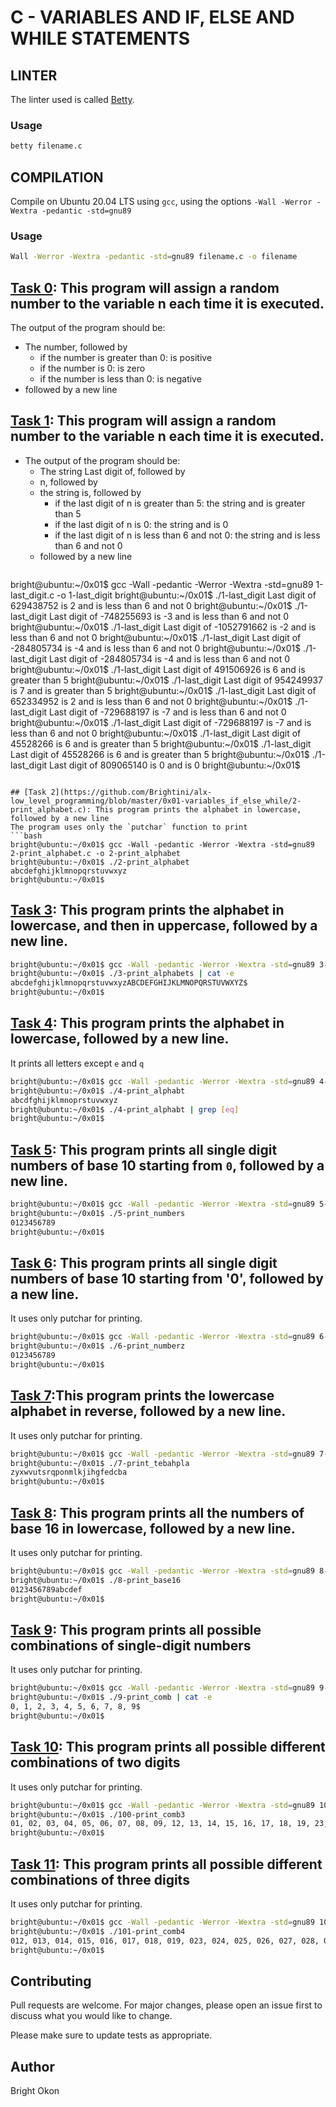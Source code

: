 # C - VARIABLES AND IF, ELSE AND WHILE STATEMENTS

## LINTER

The linter used is called [Betty](https://github.com/holbertonschool/Betty).

### Usage
```bash
betty filename.c
```


## COMPILATION
Compile on Ubuntu 20.04 LTS using ```gcc```, using the options ```-Wall -Werror -Wextra -pedantic -std=gnu89```
### Usage
```bash
Wall -Werror -Wextra -pedantic -std=gnu89 filename.c -o filename
```

## [Task 0](https://github.com/Brightini/alx-low_level_programming/blob/master/0x01-variables_if_else_while/0-positive_or_negative.c): This program will assign a random number to the variable n each time it is executed.
The output of the program should be:
- The number, followed by
  - if the number is greater than 0: is positive
  - if the number is 0: is zero
  - if the number is less than 0: is negative
- followed by a new line

## [Task 1](https://github.com/Brightini/alx-low_level_programming/blob/master/0x01-variables_if_else_while/1-last_digit.c): This program will assign a random number to the variable n each time it is executed.
- The output of the program should be:
  - The string Last digit of, followed by
  - n, followed by
  - the string is, followed by
    - if the last digit of n is greater than 5: the string and is greater than 5
    - if the last digit of n is 0: the string and is 0
    - if the last digit of n is less than 6 and not 0: the string and is less than 6 and not 0
  - followed by a new line
  ```bash
bright@ubuntu:~/0x01$ gcc -Wall -pedantic -Werror -Wextra -std=gnu89 1-last_digit.c -o 1-last_digit
bright@ubuntu:~/0x01$ ./1-last_digit 
Last digit of 629438752 is 2 and is less than 6 and not 0
bright@ubuntu:~/0x01$ ./1-last_digit 
Last digit of -748255693 is -3 and is less than 6 and not 0
bright@ubuntu:~/0x01$ ./1-last_digit 
Last digit of -1052791662 is -2 and is less than 6 and not 0
bright@ubuntu:~/0x01$ ./1-last_digit 
Last digit of -284805734 is -4 and is less than 6 and not 0
bright@ubuntu:~/0x01$ ./1-last_digit 
Last digit of -284805734 is -4 and is less than 6 and not 0
bright@ubuntu:~/0x01$ ./1-last_digit 
Last digit of 491506926 is 6 and is greater than 5
bright@ubuntu:~/0x01$ ./1-last_digit 
Last digit of 954249937 is 7 and is greater than 5
bright@ubuntu:~/0x01$ ./1-last_digit 
Last digit of 652334952 is 2 and is less than 6 and not 0
bright@ubuntu:~/0x01$ ./1-last_digit 
Last digit of -729688197 is -7 and is less than 6 and not 0
bright@ubuntu:~/0x01$ ./1-last_digit 
Last digit of -729688197 is -7 and is less than 6 and not 0
bright@ubuntu:~/0x01$ ./1-last_digit 
Last digit of 45528266 is 6 and is greater than 5
bright@ubuntu:~/0x01$ ./1-last_digit 
Last digit of 45528266 is 6 and is greater than 5
bright@ubuntu:~/0x01$ ./1-last_digit 
Last digit of 809065140 is 0 and is 0
bright@ubuntu:~/0x01$

  ```

## [Task 2](https://github.com/Brightini/alx-low_level_programming/blob/master/0x01-variables_if_else_while/2-print_alphabet.c): This program prints the alphabet in lowercase, followed by a new line
The program uses only the `putchar` function to print
```bash
bright@ubuntu:~/0x01$ gcc -Wall -pedantic -Werror -Wextra -std=gnu89 2-print_alphabet.c -o 2-print_alphabet
bright@ubuntu:~/0x01$ ./2-print_alphabet 
abcdefghijklmnopqrstuvwxyz
bright@ubuntu:~/0x01$
```

## [Task 3](https://github.com/Brightini/alx-low_level_programming/blob/master/0x01-variables_if_else_while/3-print_alphabets.c): This program prints the alphabet in lowercase, and then in uppercase, followed by a new line.
```bash
bright@ubuntu:~/0x01$ gcc -Wall -pedantic -Werror -Wextra -std=gnu89 3-print_alphabets.c -o 3-print_alphabets
bright@ubuntu:~/0x01$ ./3-print_alphabets | cat -e
abcdefghijklmnopqrstuvwxyzABCDEFGHIJKLMNOPQRSTUVWXYZ$
bright@ubuntu:~/0x01$
```

## [Task 4](https://github.com/Brightini/alx-low_level_programming/blob/master/0x01-variables_if_else_while/4-print_alphabt.c): This program prints the alphabet in lowercase, followed by a new line.
It prints all letters except `e` and `q`
```bash
bright@ubuntu:~/0x01$ gcc -Wall -pedantic -Werror -Wextra -std=gnu89 4-print_alphabt.c -o 4-print_alphabt
bright@ubuntu:~/0x01$ ./4-print_alphabt 
abcdfghijklmnoprstuvwxyz
bright@ubuntu:~/0x01$ ./4-print_alphabt | grep [eq]
bright@ubuntu:~/0x01$
```

## [Task 5](https://github.com/Brightini/alx-low_level_programming/blob/master/0x01-variables_if_else_while/5-print_numbers.c): This program prints all single digit numbers of base 10 starting from `0`, followed by a new line.
```bash
bright@ubuntu:~/0x01$ gcc -Wall -pedantic -Werror -Wextra -std=gnu89 5-print_numbers.c -o 5-print_numbers
bright@ubuntu:~/0x01$ ./5-print_numbers 
0123456789
bright@ubuntu:~/0x01$
```

## [Task 6](https://github.com/Brightini/alx-low_level_programming/blob/master/0x01-variables_if_else_while/6-print_numberz.c): This program prints all single digit numbers of base 10 starting from '0', followed by a new line.
It uses only putchar for printing.
```bash
bright@ubuntu:~/0x01$ gcc -Wall -pedantic -Werror -Wextra -std=gnu89 6-print_numberz.c -o 6-print_numberz
bright@ubuntu:~/0x01$ ./6-print_numberz 
0123456789
bright@ubuntu:~/0x01$
```

## [Task 7](https://github.com/Brightini/alx-low_level_programming/blob/master/0x01-variables_if_else_while/7-print_tebahpla.c):This program prints the lowercase alphabet in reverse, followed by a new line.
It uses only putchar for printing.
```bash
bright@ubuntu:~/0x01$ gcc -Wall -pedantic -Werror -Wextra -std=gnu89 7-print_tebahpla.c -o 7-print_tebahpla
bright@ubuntu:~/0x01$ ./7-print_tebahpla
zyxwvutsrqponmlkjihgfedcba
bright@ubuntu:~/0x01$
```

## [Task 8](https://github.com/Brightini/alx-low_level_programming/blob/master/0x01-variables_if_else_while/8-print_base16.c): This program prints all the numbers of base 16 in lowercase, followed by a new line.
It uses only putchar for printing.
```bash
bright@ubuntu:~/0x01$ gcc -Wall -pedantic -Werror -Wextra -std=gnu89 8-print_base16.c -o 8-print_base16
bright@ubuntu:~/0x01$ ./8-print_base16
0123456789abcdef
bright@ubuntu:~/0x01$
```

## [Task 9](https://github.com/Brightini/alx-low_level_programming/blob/master/0x01-variables_if_else_while/9-print_comb.c): This program prints all possible combinations of single-digit numbers
It uses only putchar for printing.
```bash
bright@ubuntu:~/0x01$ gcc -Wall -pedantic -Werror -Wextra -std=gnu89 9-print_comb.c -o 9-print_comb
bright@ubuntu:~/0x01$ ./9-print_comb | cat -e
0, 1, 2, 3, 4, 5, 6, 7, 8, 9$
bright@ubuntu:~/0x01$
```

## [Task 10](https://github.com/Brightini/alx-low_level_programming/blob/master/0x01-variables_if_else_while/100-print_comb3.c): This program prints all possible different combinations of two digits
It uses only putchar for printing.
```bash
bright@ubuntu:~/0x01$ gcc -Wall -pedantic -Werror -Wextra -std=gnu89 100-print_comb3.c -o 100-print_comb3
bright@ubuntu:~/0x01$ ./100-print_comb3
01, 02, 03, 04, 05, 06, 07, 08, 09, 12, 13, 14, 15, 16, 17, 18, 19, 23, 24, 25, 26, 27, 28, 29, 34, 35, 36, 37, 38, 39, 45, 46, 47, 48, 49, 56, 57, 58, 59, 67, 68, 69, 78, 79, 89
bright@ubuntu:~/0x01$
```

## [Task 11](): This program prints all possible different combinations of three digits
It uses only putchar for printing.
```bash
bright@ubuntu:~/0x01$ gcc -Wall -pedantic -Werror -Wextra -std=gnu89 101-print_comb4.c -o 101-print_comb4
bright@ubuntu:~/0x01$ ./101-print_comb4
012, 013, 014, 015, 016, 017, 018, 019, 023, 024, 025, 026, 027, 028, 029, 034, 035, 036, 037, 038, 039, 045, 046, 047, 048, 049, 056, 057, 058, 059, 067, 068, 069, 078, 079, 089, 123, 124, 125, 126, 127, 128, 129, 134, 135, 136, 137, 138, 139, 145, 146, 147, 148, 149, 156, 157, 158, 159, 167, 168, 169, 178, 179, 189, 234, 235, 236, 237, 238, 239, 245, 246, 247, 248, 249, 256, 257, 258, 259, 267, 268, 269, 278, 279, 289, 345, 346, 347, 348, 349, 356, 357, 358, 359, 367, 368, 369, 378, 379, 389, 456, 457, 458, 459, 467, 468, 469, 478, 479, 489, 567, 568, 569, 578, 579, 589, 678, 679, 689, 789
bright@ubuntu:~/0x01$
```

## Contributing

Pull requests are welcome. For major changes, please open an issue first
to discuss what you would like to change.

Please make sure to update tests as appropriate.

## Author

Bright Okon
